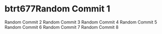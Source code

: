 # btrt677Random Commit 1
Random Commit 2
Random Commit 3
Random Commit 4
Random Commit 5
Random Commit 6
Random Commit 7
Random Commit 8

